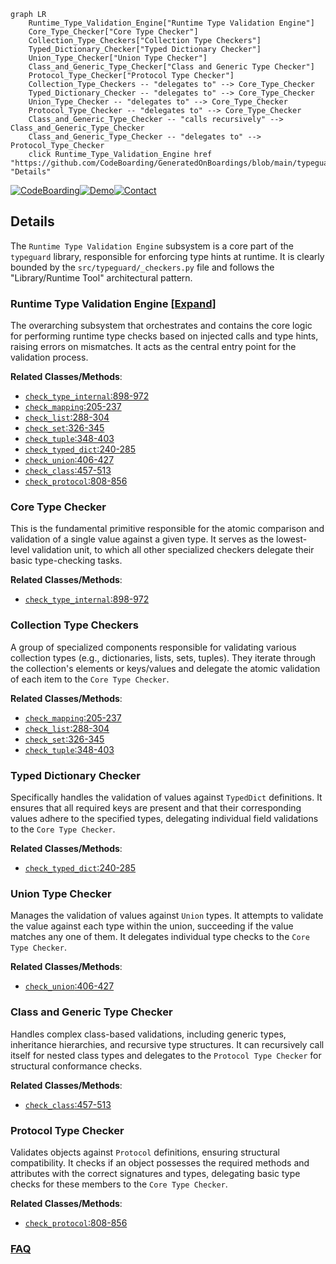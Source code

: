 ```mermaid
graph LR
    Runtime_Type_Validation_Engine["Runtime Type Validation Engine"]
    Core_Type_Checker["Core Type Checker"]
    Collection_Type_Checkers["Collection Type Checkers"]
    Typed_Dictionary_Checker["Typed Dictionary Checker"]
    Union_Type_Checker["Union Type Checker"]
    Class_and_Generic_Type_Checker["Class and Generic Type Checker"]
    Protocol_Type_Checker["Protocol Type Checker"]
    Collection_Type_Checkers -- "delegates to" --> Core_Type_Checker
    Typed_Dictionary_Checker -- "delegates to" --> Core_Type_Checker
    Union_Type_Checker -- "delegates to" --> Core_Type_Checker
    Protocol_Type_Checker -- "delegates to" --> Core_Type_Checker
    Class_and_Generic_Type_Checker -- "calls recursively" --> Class_and_Generic_Type_Checker
    Class_and_Generic_Type_Checker -- "delegates to" --> Protocol_Type_Checker
    click Runtime_Type_Validation_Engine href "https://github.com/CodeBoarding/GeneratedOnBoardings/blob/main/typeguard/Runtime_Type_Validation_Engine.md" "Details"
```

[![CodeBoarding](https://img.shields.io/badge/Generated%20by-CodeBoarding-9cf?style=flat-square)](https://github.com/CodeBoarding/GeneratedOnBoardings)[![Demo](https://img.shields.io/badge/Try%20our-Demo-blue?style=flat-square)](https://www.codeboarding.org/demo)[![Contact](https://img.shields.io/badge/Contact%20us%20-%20contact@codeboarding.org-lightgrey?style=flat-square)](mailto:contact@codeboarding.org)

## Details

The `Runtime Type Validation Engine` subsystem is a core part of the `typeguard` library, responsible for enforcing type hints at runtime. It is clearly bounded by the `src/typeguard/_checkers.py` file and follows the "Library/Runtime Tool" architectural pattern.

### Runtime Type Validation Engine [[Expand]](./Runtime_Type_Validation_Engine.md)
The overarching subsystem that orchestrates and contains the core logic for performing runtime type checks based on injected calls and type hints, raising errors on mismatches. It acts as the central entry point for the validation process.


**Related Classes/Methods**:

- <a href="https://github.com/agronholm/typeguard/blob/master/src/typeguard/_checkers.py#L898-L972" target="_blank" rel="noopener noreferrer">`check_type_internal`:898-972</a>
- <a href="https://github.com/agronholm/typeguard/blob/master/src/typeguard/_checkers.py#L205-L237" target="_blank" rel="noopener noreferrer">`check_mapping`:205-237</a>
- <a href="https://github.com/agronholm/typeguard/blob/master/src/typeguard/_checkers.py#L288-L304" target="_blank" rel="noopener noreferrer">`check_list`:288-304</a>
- <a href="https://github.com/agronholm/typeguard/blob/master/src/typeguard/_checkers.py#L326-L345" target="_blank" rel="noopener noreferrer">`check_set`:326-345</a>
- <a href="https://github.com/agronholm/typeguard/blob/master/src/typeguard/_checkers.py#L348-L403" target="_blank" rel="noopener noreferrer">`check_tuple`:348-403</a>
- <a href="https://github.com/agronholm/typeguard/blob/master/src/typeguard/_checkers.py#L240-L285" target="_blank" rel="noopener noreferrer">`check_typed_dict`:240-285</a>
- <a href="https://github.com/agronholm/typeguard/blob/master/src/typeguard/_checkers.py#L406-L427" target="_blank" rel="noopener noreferrer">`check_union`:406-427</a>
- <a href="https://github.com/agronholm/typeguard/blob/master/src/typeguard/_checkers.py#L457-L513" target="_blank" rel="noopener noreferrer">`check_class`:457-513</a>
- <a href="https://github.com/agronholm/typeguard/blob/master/src/typeguard/_checkers.py#L808-L856" target="_blank" rel="noopener noreferrer">`check_protocol`:808-856</a>


### Core Type Checker
This is the fundamental primitive responsible for the atomic comparison and validation of a single value against a given type. It serves as the lowest-level validation unit, to which all other specialized checkers delegate their basic type-checking tasks.


**Related Classes/Methods**:

- <a href="https://github.com/agronholm/typeguard/blob/master/src/typeguard/_checkers.py#L898-L972" target="_blank" rel="noopener noreferrer">`check_type_internal`:898-972</a>


### Collection Type Checkers
A group of specialized components responsible for validating various collection types (e.g., dictionaries, lists, sets, tuples). They iterate through the collection's elements or keys/values and delegate the atomic validation of each item to the `Core Type Checker`.


**Related Classes/Methods**:

- <a href="https://github.com/agronholm/typeguard/blob/master/src/typeguard/_checkers.py#L205-L237" target="_blank" rel="noopener noreferrer">`check_mapping`:205-237</a>
- <a href="https://github.com/agronholm/typeguard/blob/master/src/typeguard/_checkers.py#L288-L304" target="_blank" rel="noopener noreferrer">`check_list`:288-304</a>
- <a href="https://github.com/agronholm/typeguard/blob/master/src/typeguard/_checkers.py#L326-L345" target="_blank" rel="noopener noreferrer">`check_set`:326-345</a>
- <a href="https://github.com/agronholm/typeguard/blob/master/src/typeguard/_checkers.py#L348-L403" target="_blank" rel="noopener noreferrer">`check_tuple`:348-403</a>


### Typed Dictionary Checker
Specifically handles the validation of values against `TypedDict` definitions. It ensures that all required keys are present and that their corresponding values adhere to the specified types, delegating individual field validations to the `Core Type Checker`.


**Related Classes/Methods**:

- <a href="https://github.com/agronholm/typeguard/blob/master/src/typeguard/_checkers.py#L240-L285" target="_blank" rel="noopener noreferrer">`check_typed_dict`:240-285</a>


### Union Type Checker
Manages the validation of values against `Union` types. It attempts to validate the value against each type within the union, succeeding if the value matches any one of them. It delegates individual type checks to the `Core Type Checker`.


**Related Classes/Methods**:

- <a href="https://github.com/agronholm/typeguard/blob/master/src/typeguard/_checkers.py#L406-L427" target="_blank" rel="noopener noreferrer">`check_union`:406-427</a>


### Class and Generic Type Checker
Handles complex class-based validations, including generic types, inheritance hierarchies, and recursive type structures. It can recursively call itself for nested class types and delegates to the `Protocol Type Checker` for structural conformance checks.


**Related Classes/Methods**:

- <a href="https://github.com/agronholm/typeguard/blob/master/src/typeguard/_checkers.py#L457-L513" target="_blank" rel="noopener noreferrer">`check_class`:457-513</a>


### Protocol Type Checker
Validates objects against `Protocol` definitions, ensuring structural compatibility. It checks if an object possesses the required methods and attributes with the correct signatures and types, delegating basic type checks for these members to the `Core Type Checker`.


**Related Classes/Methods**:

- <a href="https://github.com/agronholm/typeguard/blob/master/src/typeguard/_checkers.py#L808-L856" target="_blank" rel="noopener noreferrer">`check_protocol`:808-856</a>




### [FAQ](https://github.com/CodeBoarding/GeneratedOnBoardings/tree/main?tab=readme-ov-file#faq)